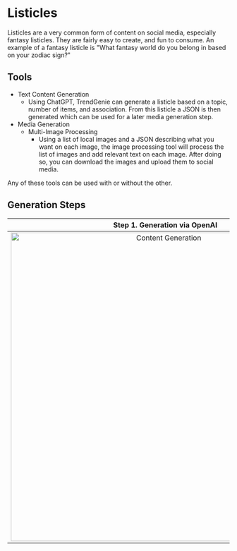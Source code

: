 # Listicles

Listicles are a very common form of content on social media, especially fantasy listicles. 
They are fairly easy to create, and fun to consume. An example of a fantasy listicle is "What fantasy world do you 
belong in based on your zodiac sign?"

## Tools
- Text Content Generation
  -  Using ChatGPT, TrendGenie can generate a listicle based on a topic, number of items, and association. From this 
     listicle a JSON is then generated which can be used for a later media generation step.
- Media Generation
  - Multi-Image Processing
    - Using a list of local images and a JSON describing what you want on each image, the image processing tool will
      process the list of images and add relevant text on each image. After doing so, you can download the images and 
      upload them to social media.

Any of these tools can be used with or without the other.

## Generation Steps

|                                                      **Step 1. Generation via OpenAI**                                                      |                                                       **Step 2. Image Processing**                                                        |
|:-------------------------------------------------------------------------------------------------------------------------------------------:|:-----------------------------------------------------------------------------------------------------------------------------------------:|
| <img src="https://github.com/inFocus7/TrendGenie/assets/17038760/ca06886f-6868-4ef6-bffb-5da570145559" width=700 alt="Content Generation"/> | <img src="https://github.com/inFocus7/TrendGenie/assets/17038760/86bda4b0-d482-4bd6-8fd8-f6c12e27c27c" width=700 alt="Image Processing"/> |
